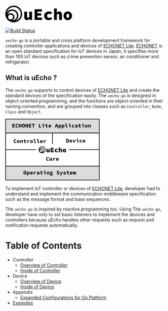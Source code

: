 ![logo](doc/img/logo.png)

[![Build Status](https://travis-ci.org/cybergarage/uecho-go.svg?branch=master)](https://travis-ci.org/cybergarage/uecho-go)

`uecho-go` is a portable and cross platform development framework for creating controller applications and devices of [ECHONET Lite][enet]. [ECHONET][enet] is an open standard specification for IoT devices in Japan, it specifies more than 100 IoT devices such as crime prevention sensor, air conditioner and refrigerator.

## What is uEcho ?

The `uecho-go` supports to control devices of [ECHONET Lite][enet] and create the standard devices of the specification easily. The `uecho-go` is designed in object-oriented programming, and the functions are object-oriented in their naming convention, and are grouped into classes such as `Controller`, `Node`, `Class` and `Object`.

![framwork](doc/img/framework.png)

To implement IoT controller or devices of [ECHONET Lite][enet], developer had to understand and implement the communication middleware specification such as the message format and base sequences.

The `uecho-go` is inspired by reactive programming too. Using The `uecho-go`, developer have only to set basic listeners to implement the devices and controllers because uEcho handles other requests such as request and notification requests automatically.

# Table of Contents

- Controller
  - [Overview of Controller](doc/controller_overview.md)
  - [Inside of Controller](doc/controller_inside.md)
- Device
  - [Overview of Device](doc/device_overview.md)
  - [Inside of Device](doc/device_inside.md)
- Appendix
  - [Expanded Configurations for Go Platform](doc/extension.md)
- [Examples](doc/examples.md)

[enet]:http://echonet.jp/english/
